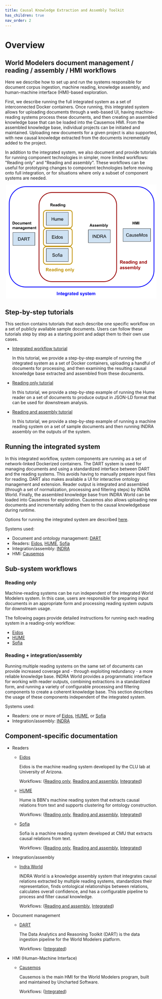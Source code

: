 ```yaml
---
title: Causal Knowledge Extraction and Assembly Toolkit
has_children: true
nav_order: 2
---
```


# Overview
## World Modelers document management / reading / assembly / HMI workflows

Here we describe how to set up and run the systems responsible for
document corpus ingestion, machine reading, knowledge assembly, and human-machine
interface (HMI)-based exploration.

First, we describe running the full integrated system as a set of
interconnected Docker containers. Once running, this integrated system
allows for uploading documents through a web-based UI, having machine-reading
systems process these documents, and then creating an assembled knowledge
base that can be loaded into the Causemos HMI. From the assembled knowledge
base, individual projects can be initiated and maintained. Uploading new
documents for a given project is also supported, with new causal knowledge
extracted from the documents incrementally added to the project.

In addition to the integrated system, we also document and provide
tutorials for running component technologies in simpler, more limited
workflows: "Reading only" and "Reading and assembly".
These workflows can be useful for prototyping changes
to component technologies before moving onto full integration, or for
situations where only a subset of component systems are needed.

<p align="center">
  <img src="images/workflows.png" width="500">
</p>

## Step-by-step tutorials

This section contains tutorials that each describe one specific
workflow on a set of publicly available sample documents. Users can follow
these tutorials step by step as a starting point and adapt them to
their own use cases.

- [Integrated workflow tutorial](reading-assembly/integrated_tutorial.html)

  In this tutorial, we provide a step-by-step example of running the integrated
  system as a set of Docker containers, uploading a handful of documents
  for processing, and then examining the resulting causal knowledge
  base extracted and assembled from these documents.

- [Reading only tutorial](reading-assembly/reading_tutorial.html)

  In this tutorial, we provide a step-by-step example of running the
  Hume reader on a set of documents to produce output in JSON-LD format
  that can be used for downstream analysis.

- [Reading and assembly tutorial](reading-assembly/reading_assembly_tutorial.html)

  In this tutorial, we provide a step-by-step example of running
  a machine reading system on a set of sample documents and then running
  INDRA assembly on the outputs of the system.

## Running the integrated system

In this integrated workflow, system components are running as a set of
network-linked Dockerized containers. The DART system is used for managing
documents and using a standardized interface between DART and the reading
systems. This avoids having to manually prepare input files for reading. DART
also makes available a UI for interactive ontology management and extension.
Reader output is integrated and assembled (through a set of normalization,
processing and filtering steps) by INDRA World. Finally, the assembled knowledge
base from INDRA World can be loaded into Causemos for exploration. Causemos also
allows uploading new documents and incrementally adding them to the causal
knowledgebase during runtime.

Options for running the integrated system are described [here](reading-assembly/dart.html#running-dart).

Systems used:
* Document and ontology management: [DART](reading-assembly/dart.html#w5)
* Readers: [Eidos](reading-assembly/eidos.html#w5), [HUME](reading-assembly/hume.html#w5), [Sofia](reading-assembly/sofia.html#w5)
* Integration/assembly: [INDRA](reading-assembly/indra.html#w5)
* HMI: [Causemos](reading-assembly/causemos.html#w5)

## Sub-system workflows
<a id="w1"></a>
### Reading only

Machine-reading systems can be run independent of the integrated 
World Modelers system. In this case, users are responsible for preparing
input documents in an appropriate form and processing reading system
outputs for downstream usage.

The following pages provide detailed instructions for running each reading
system in a reading-only workflow:

  * [Eidos](reading-assembly/eidos.html#w1)
  * [HUME](reading-assembly/hume.html#w1)
  * [Sofia](reading-assembly/sofia.html#w1)

<a id="w2"></a>
### Reading + integration/assembly

Running multiple reading systems on the same set of documents can provide
increased coverage and - through exploiting redundancy - a more reliable
knowledge base. INDRA World provides a programmatic interface for
working with reader outputs, combining extractions in a standardized
form, and running a variety of configurable processing and filtering
components to create a coherent knowledge base. This section describes
the usage of these components independent of the integrated system.

Systems used:
  * Readers: one or more of [Eidos](reading-assembly/eidos.html#w2), [HUME](reading-assembly/hume.html#w2), or [Sofia](reading-assembly/sofia.html#w2)
  * Integration/assembly: [INDRA](reading-assembly/indra.html#w2)


## Component-specific documentation

* Readers
  * [Eidos](reading-assembly/eidos.html)

    Eidos is the machine reading system developed by the CLU lab at University of Arizona.
  
    Workflows: ([Reading only](reading-assembly/eidos.html#w1), [Reading and assembly](reading-assembly/eidos.html#w2), [Integrated](reading-assembly/eidos.html#w5))

  * [HUME](reading-assembly/hume.html)
  
    Hume is BBN's machine reading system that extracts causal relations from text and supports clustering for ontology construction.
    
    Workflows: ([Reading only](reading-assembly/hume.html#w1), [Reading and assembly](reading-assembly/hume.html#w2), [Integrated](reading-assembly/hume.html#w5))

  * [Sofia](reading-assembly/sofia.html)

    Sofia is a machine reading system developed at CMU that extracts causal relations from text.
  
    Workflows: ([Reading only](reading-assembly/sofia.html#w1), [Reading and assembly](reading-assembly/sofia.html#w2), [Integrated](reading-assembly/sofia.html#w5))

* Integration/assembly
  * [Indra World](reading-assembly/indra.html)
  
    INDRA World is a knowledge assembly system that integrates causal relations extracted by multiple reading systems,
    standardizes their representation, finds ontological relationships between relations, calculates overall confidence,
    and has a configurable pipeline to process and filter causal knowledge.
  
    Workflows: ([Reading and assembly](reading-assembly/indra.html#w2), [Integrated](reading-assembly/indra.html#w5))

* Document management
  * [DART](reading-assembly/dart.html)
  
    The Data Analytics and Reasoning Toolkit (DART) is the data ingestion pipeline for the World Modelers platform.
    
    Workflows: ([Integrated](reading-assembly/dart.html#w5))

* HMI (Human-Machine Interface)
  * [Causemos](reading-assembly/causemos.html)
  
    Causemos is the main HMI for the World Modelers program, built and maintained by Uncharted Software.
  
    Workflows: ([Integrated](reading-assembly/causemos.html#w5))
